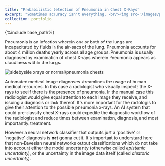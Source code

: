 ```yaml
---
title: "Probabilistic Detection of Pneumonia in Chest X-Rays"
excerpt: "Sometimes accuracy isn't everything. <br/><img src='/images/pneumonia_cxr_nn/pneumonia_project_cover.png'>"
collection: portfolio
---
```

{%include base_path%}

Pneumonia is an infection wherein one or both of the lungs are incapacitated by fluids in the air-sacs of the lung. Pneumonia accounts for about 4 million deaths yearly across all age groups. Pneumonia is usually diagnosed by examination of chest X-rays wherein Pneumonia appears as cloudiness within the lungs.

![sidebyside xrays or normal/pneumonia chests]('/pneumonia_cxr_nn/normal_pneumonia_cxr.png' "normal chest x-ray next to a chest x-ray exihiting pneumonia")

Automated medical image diagnoses streamlines the usage of human medical resources. In this case a radiologist who visually inspects the X-rays to see if there is the presence of pneumonia. In the manual case this radiologist would give equal attention to each image they receive, and issuing a diagnosis or lack thereof. It's more important for the radiologis to give their attention to the possible pneumonia x-rays. An AI system that could pre-classify chest X-rays could expedite the diagnostic workflow of the radiologist and reduce times between examination, diagnosis, and most importantly, treatment. 

However a neural network classifier that outputs just a 'positive' or 'negative' diagnosis is **not** gonna cut it. It's important to understand here that non-Bayesian neural networks output classifications which do not take into account either the model uncertainty (otherwise called _epistemic uncertainty_), or the uncertainty in the image data itself (called _aleatoric uncertainty_).